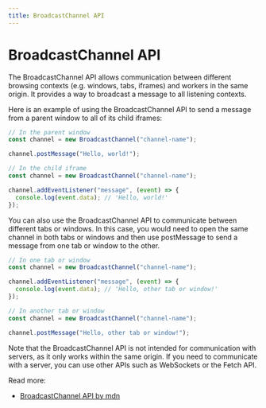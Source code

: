 ```yaml
---
title: BroadcastChannel API
---
```


# BroadcastChannel API

The BroadcastChannel API allows communication between different browsing contexts (e.g. windows, tabs, iframes) and
workers in the same origin. It provides a way to broadcast a message to all listening contexts.

Here is an example of using the BroadcastChannel API to send a message from a parent window to all of its child iframes:

```js
// In the parent window
const channel = new BroadcastChannel("channel-name");

channel.postMessage("Hello, world!");

// In the child iframe
const channel = new BroadcastChannel("channel-name");

channel.addEventListener("message", (event) => {
  console.log(event.data); // 'Hello, world!'
});
```

You can also use the BroadcastChannel API to communicate between different tabs or windows. In this case, you would need
to open the same channel in both tabs or windows and then use postMessage to send a message from one tab or window to
the other.

```js
// In one tab or window
const channel = new BroadcastChannel("channel-name");

channel.addEventListener("message", (event) => {
  console.log(event.data); // 'Hello, other tab or window!'
});

// In another tab or window
const channel = new BroadcastChannel("channel-name");

channel.postMessage("Hello, other tab or window!");
```

Note that the BroadcastChannel API is not intended for communication with servers, as it only works within the same
origin. If you need to communicate with a server, you can use other APIs such as WebSockets or the Fetch API.

Read more:

- [BroadcastChannel API by mdn](https://developer.mozilla.org/en-US/docs/Web/API/Broadcast_Channel_API)
